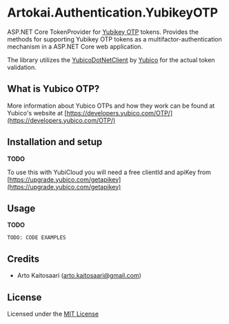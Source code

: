 # Artokai.Authentication.YubikeyOTP

ASP.NET Core TokenProvider for [Yubikey OTP](https://www.yubico.com/products/yubikey-hardware/) tokens. Provides the methods for supporting Yubikey OTP tokens as a multifactor-authentication mechanism in a ASP.NET Core web application.

The library utilizes the [YubicoDotNetClient](https://github.com/Yubico/yubico-dotnet-client) by [Yubico](https://www.yubico.com) for the actual token validation.

## What is Yubico OTP?

More information about Yubico OTPs and how they work can be found at Yubico's website at  [https://developers.yubico.com/OTP/](https://developers.yubico.com/OTP/)

## Installation and setup

**TODO**

To use this with YubiCloud you will need a free clientId and apiKey from [https://upgrade.yubico.com/getapikey](https://upgrade.yubico.com/getapikey)


## Usage

**TODO**

```
TODO: CODE EXAMPLES
```

## Credits

- Arto Kaitosaari (arto.kaitosaari@gmail.com)

## License

Licensed under the [MIT License](https://raw.githubusercontent.com/artokai/Artokai.Authentication.YubikeyOTP/master/LICENSE)
